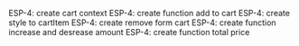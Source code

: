 ESP-4: create cart context
ESP-4: create function add to cart 
ESP-4: create style to cartItem 
ESP-4: create remove form cart
ESP-4: create function increase and desrease amount 
ESP-4: create function total price 

